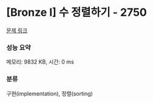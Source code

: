 # [Bronze I] 수 정렬하기 - 2750 

[문제 링크](https://www.acmicpc.net/problem/2750) 

### 성능 요약

메모리: 9832 KB, 시간: 0 ms

### 분류

구현(implementation), 정렬(sorting)


